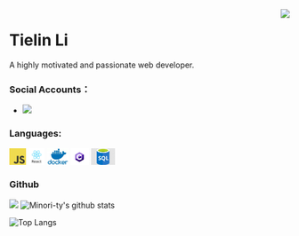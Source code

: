 <img align="right" src="http://count.getloli.com/get/@:ltlkong?theme=rule34">

# Tielin Li

A highly motivated and passionate web developer. 

### Social Accounts：

- <a href="https://www.linkedin.com/in/tielin-li-a3335820b/"><img height="30" src="https://sguru.org/wp-content/uploads/2018/02/linkedin-png-linkedin-icon-1600.png"></a>

### Languages:

<code><img height="30" src="https://raw.githubusercontent.com/github/explore/80688e429a7d4ef2fca1e82350fe8e3517d3494d/topics/javascript/javascript.png"></code>
<code><img height="30" src="https://github.com/ltlkong/ltlkong/blob/main/react.png?raw=true"></code>
<code><img height="30" src="https://github.com/ltlkong/ltlkong/blob/main/docker.jpg?raw=true"></code>
<code><img height="30" src="https://github.com/ltlkong/ltlkong/blob/main/csharp.png?raw=true"></code>
<code><img height="30" src="https://github.com/ltlkong/ltlkong/blob/main/sql.jpeg?raw=true"></code>

### Github

[![](https://activity-graph.herokuapp.com/graph?username=ltlkong&theme=dracula)](https://github.com/ashutosh00710/github-readme-activity-graph)
![Minori-ty's github stats](https://github-readme-stats.vercel.app/api?username=ltlkong&show_icons=true&theme=vue)

![Top Langs](https://github-readme-stats.vercel.app/api/top-langs/?username=ltlkong)


